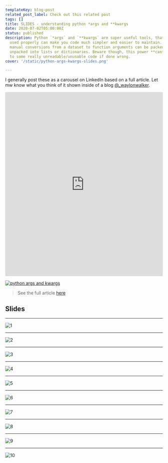 ```yaml
---
templateKey: blog-post
related_post_label: Check out this related post
tags: []
title: SLIDES - understanding python *args and **kwargs
date: 2020-07-02T05:00:00Z
status: published
description: Python `*args` and `**kwargs` are super useful tools, that when
  used properly can make you code much simpler and easier to maintain.  Large
  manual conversions from a dataset to function arguments can be packed and
  unpacked into lists or dictionaries. Beware though, this power **can** lead
  to some really unreadable/unusable code if done wrong.
cover: '/static/python-args-kwargs-slides.png'

---
```


I generally post these as a carousel on LinkedIn based on a full article.  Let mw know what you think of it shown inside of a blog [@_waylonwalker](https://twitter.com/_WaylonWalker).

<iframe src="https://www.linkedin.com/embed/feed/update/urn:li:ugcPost:6678285914826911744" height="587" width="504" frameborder="0" allowfullscreen="" title="Embedded post"></iframe>


[![python args and kwargs](https://images.waylonwalker.com/python-args-kwargs.png)](https://waylonwalker.com/python-args-kwargs)
> See the full article [here](https://waylonwalker.com/python-args-kwargs)

## Slides

---

![1](https://images.waylonwalker.com/args-kwargs-slide-1.png)

---

![2](https://images.waylonwalker.com/args-kwargs-slide-2.png)

---

![3](https://images.waylonwalker.com/args-kwargs-slide-3.png)

---

![4](https://images.waylonwalker.com/args-kwargs-slide-4.png)

---

![5](https://images.waylonwalker.com/args-kwargs-slide-5.png)

---

![6](https://images.waylonwalker.com/args-kwargs-slide-6.png)

---

![7](https://images.waylonwalker.com/args-kwargs-slide-7.png)

---

![8](https://images.waylonwalker.com/args-kwargs-slide-8.png)

---

![9](https://images.waylonwalker.com/args-kwargs-slide-9.png)

---

![10](https://images.waylonwalker.com/args-kwargs-slide-10.png)
